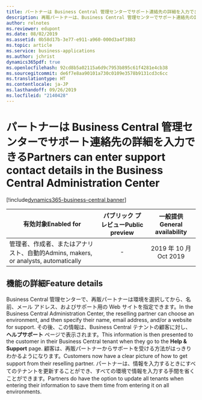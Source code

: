 ```yaml
---
title: パートナーは Business Central 管理センターでサポート連絡先の詳細を入力できる
description: 再販パートナーは、Business Central 管理センターでサポート連絡先の詳細を入力できるため、顧客は正しいサポート チャネルを確認できます。
author: relnotes
ms.reviewer: edupont
ms.date: 08/02/2019
ms.assetid: 0b58d17b-3e77-e911-a960-000d3a4f3883
ms.topic: article
ms.service: business-applications
ms.author: jchrist
dynamics365pdf: true
ms.openlocfilehash: 92cd8b5a02115a6d9c7953b895c61f4281e4cb38
ms.sourcegitcommit: de6f7e8aa90101a730c0109e3578b9131cd3c6cc
ms.translationtype: HT
ms.contentlocale: ja-JP
ms.lasthandoff: 09/26/2019
ms.locfileid: "2140428"
---
```

# <a name="partners-can-enter-support-contact-details-in-the-business-central-administration-center"></a><span data-ttu-id="0e4fb-103">パートナーは Business Central 管理センターでサポート連絡先の詳細を入力できる</span><span class="sxs-lookup"><span data-stu-id="0e4fb-103">Partners can enter support contact details in the Business Central Administration Center</span></span>
[!include[dynamics365-business-central banner](../includes/dynamics365-business-central.md)]

| <span data-ttu-id="0e4fb-104">有効対象</span><span class="sxs-lookup"><span data-stu-id="0e4fb-104">Enabled for</span></span>    |  <span data-ttu-id="0e4fb-105">パブリック プレビュー</span><span class="sxs-lookup"><span data-stu-id="0e4fb-105">Public preview</span></span> | <span data-ttu-id="0e4fb-106">一般提供</span><span class="sxs-lookup"><span data-stu-id="0e4fb-106">General availability</span></span> | 
| ---------- | :----------: |:----------: |
|<span data-ttu-id="0e4fb-107">管理者、作成者、またはアナリスト、自動的</span><span class="sxs-lookup"><span data-stu-id="0e4fb-107">Admins, makers, or analysts, automatically</span></span>|-| <span data-ttu-id="0e4fb-108">2019 年 10 月</span><span class="sxs-lookup"><span data-stu-id="0e4fb-108">Oct 2019</span></span>|






## <a name="feature-details"></a><span data-ttu-id="0e4fb-109">機能の詳細</span><span class="sxs-lookup"><span data-stu-id="0e4fb-109">Feature details</span></span>
<!--feature detail start -->
<span data-ttu-id="0e4fb-110">Business Central 管理センターで、再販パートナーは環境を選択してから、名前、メール アドレス、およびサポート用の Web サイトを指定できます。</span><span class="sxs-lookup"><span data-stu-id="0e4fb-110">In the Business Central Administration Center, the reselling partner can choose an environment, and then specify their name, email address, and/or a website for support.</span></span> <span data-ttu-id="0e4fb-111">その後、この情報は、Business Central テナントの顧客に対し、**ヘルプサポート** ページで表示されます。</span><span class="sxs-lookup"><span data-stu-id="0e4fb-111">This information is then presented to the customer in their Business Central tenant when they go to the **Help & Support** page.</span></span> <span data-ttu-id="0e4fb-112">顧客は、再販パートナーからサポートを受ける方法がはっきりわかるようになります。</span><span class="sxs-lookup"><span data-stu-id="0e4fb-112">Customers now have a clear picture of how to get support from their reselling partner.</span></span> <span data-ttu-id="0e4fb-113">パートナーは、情報を入力するときにすべてのテナントを更新することができ、すべての環境で情報を入力する手間を省くことができます。</span><span class="sxs-lookup"><span data-stu-id="0e4fb-113">Partners do have the option to update all tenants when entering their information to save them time from entering it on all environments.</span></span>
<!--feature detail end -->











